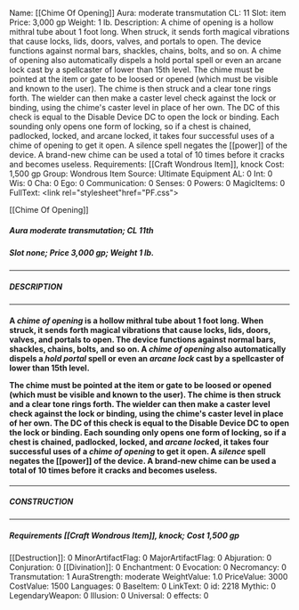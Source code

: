 Name: [[Chime Of Opening]]
Aura: moderate transmutation
CL: 11
Slot: item
Price: 3,000 gp
Weight: 1 lb.
Description: A chime of opening is a hollow mithral tube about 1 foot long. When struck, it sends forth magical vibrations that cause locks, lids, doors, valves, and portals to open. The device functions against normal bars, shackles, chains, bolts, and so on. A chime of opening also automatically dispels a hold portal spell or even an arcane lock cast by a spellcaster of lower than 15th level. The chime must be pointed at the item or gate to be loosed or opened (which must be visible and known to the user). The chime is then struck and a clear tone rings forth. The wielder can then make a caster level check against the lock or binding, using the chime's caster level in place of her own. The DC of this check is equal to the Disable Device DC to open the lock or binding. Each sounding only opens one form of locking, so if a chest is chained, padlocked, locked, and arcane locked, it takes four successful uses of a chime of opening to get it open. A silence spell negates the [[power]] of the device. A brand-new chime can be used a total of 10 times before it cracks and becomes useless.
Requirements: [[Craft Wondrous Item]], knock
Cost: 1,500 gp
Group: Wondrous Item
Source: Ultimate Equipment
AL: 0
Int: 0
Wis: 0
Cha: 0
Ego: 0
Communication: 0
Senses: 0
Powers: 0
MagicItems: 0
FullText: <link rel="stylesheet"href="PF.css"><div class="heading"><p class="alignleft">[[Chime Of Opening]]</p><div style="clear: both;"></div></div><div><h5><b>Aura </b>moderate transmutation; <b>CL </b>11th</h5><h5><b>Slot </b>none; <b>Price </b>3,000 gp; <b>Weight </b>1 lb.</h5></div><hr/><div><h5><b>DESCRIPTION</b></h5></div><hr/><div><h4><p>A <i>chime of opening</i> is a hollow mithral tube about 1 foot long. When struck, it sends forth magical vibrations that cause locks, lids, doors, valves, and portals to open. The device functions against normal bars, shackles, chains, bolts, and so on. A <i>chime of opening</i> also automatically dispels a <i>hold portal</i> spell or even an <i>arcane lock</i> cast by a spellcaster of lower than 15th level. </p><p>The chime must be pointed at the item or gate to be loosed or opened (which must be visible and known to the user). The chime is then struck and a clear tone rings forth. The wielder can then make a caster level check against the lock or binding, using the chime's caster level in place of her own. The DC of this check is equal to the Disable Device DC to open the lock or binding. Each sounding only opens one form of locking, so if a chest is chained, padlocked, locked, and <i>arcane lock</i>ed, it takes four successful uses of a <i>chime of opening</i> to get it open. A <i>silence</i> spell negates the [[power]] of the device. A brand-new chime can be used a total of 10 times before it cracks and becomes useless.</p></h4></div><hr/><div><h5><b>CONSTRUCTION</b></h5></div><hr/><div><h5><b>Requirements </b>[[Craft Wondrous Item]], <i>knock</i>; <b>Cost </b>1,500 gp</h5></div>
[[Destruction]]: 0
MinorArtifactFlag: 0
MajorArtifactFlag: 0
Abjuration: 0
Conjuration: 0
[[Divination]]: 0
Enchantment: 0
Evocation: 0
Necromancy: 0
Transmutation: 1
AuraStrength: moderate
WeightValue: 1.0
PriceValue: 3000
CostValue: 1500
Languages: 0
BaseItem: 0
LinkText: 0
id: 2218
Mythic: 0
LegendaryWeapon: 0
Illusion: 0
Universal: 0
effects: 0
